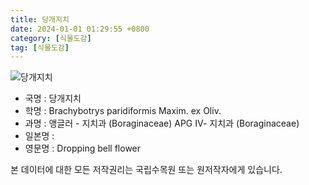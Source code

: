 ```yaml
---
title: 당개지치
date: 2024-01-01 01:29:55 +0800
category: [식물도감]
tag: [식물도감]
---
```




![당개지치](/fileUpload/plants/basic/Boraginaceae/Brachybotrys/34353/34353_20160725162440959files_th2.jpg)
- 국명 : 당개지치
- 학명 : Brachybotrys paridiformis Maxim. ex Oliv.
- 과명 : 앵글러 - 지치과 (Boraginaceae) APG Ⅳ- 지치과 (Boraginaceae)
- 일본명 : 
- 영문명 : Dropping bell flower








본 데이터에 대한 모든 저작권리는 국립수목원 또는 원저작자에게 있습니다.
